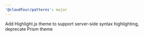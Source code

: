 ```yaml
---
'@cloudfour/patterns': major
---
```


Add Highlight.js theme to support server-side syntax highlighting, deprecate Prism theme
